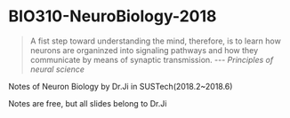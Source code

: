 # BIO310-NeuroBiology-2018

> A fist step toward understanding the mind, therefore, is to learn how neurons
are organinzed into signaling pathways and how they communicate by means of
synaptic transmission. --- _Principles of neural science_ 

Notes of Neuron Biology by Dr.Ji in SUSTech(2018.2~2018.6)

Notes are free, but all slides belong to Dr.Ji

